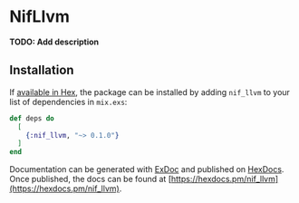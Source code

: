 # NifLlvm

**TODO: Add description**

## Installation

If [available in Hex](https://hex.pm/docs/publish), the package can be installed
by adding `nif_llvm` to your list of dependencies in `mix.exs`:

```elixir
def deps do
  [
    {:nif_llvm, "~> 0.1.0"}
  ]
end
```

Documentation can be generated with [ExDoc](https://github.com/elixir-lang/ex_doc)
and published on [HexDocs](https://hexdocs.pm). Once published, the docs can
be found at [https://hexdocs.pm/nif_llvm](https://hexdocs.pm/nif_llvm).

